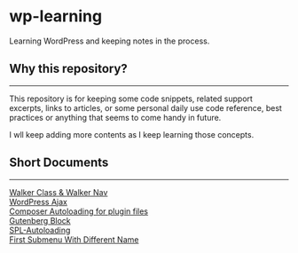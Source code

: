 # wp-learning
Learning WordPress and keeping notes in the process.

## Why this repository?
***
This repository is for keeping some code snippets, related support excerpts, links to articles, or some personal daily use code reference, best practices or anything that seems to come handy in future.

I wll keep adding more contents as I keep learning those concepts.

## Short Documents
***
[Walker Class & Walker Nav](./walker-class.md)  
[WordPress Ajax](./wordpress-ajax.md)  
[Composer Autoloading for plugin files](./composer.md)  
[Gutenberg Block](./gutenberg-block.md)  
[SPL-Autoloading](./spl-autoloading.md)  
[First Submenu With Different Name](./submenu-name.md)